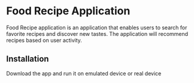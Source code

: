# Food Recipe Application

Food Recipe application is an application that enables users to search for favorite recipes and discover new tastes.
The application will recommend recipes based on user activity.

## Installation

Download the app and run it on emulated device or real device
